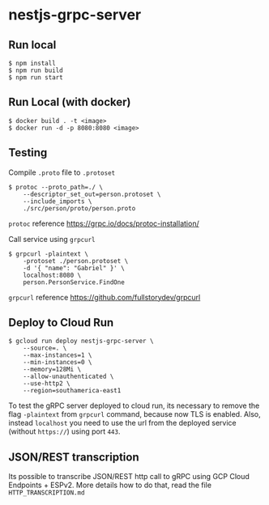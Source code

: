 # nestjs-grpc-server

## Run local

```shell
$ npm install
$ npm run build
$ npm run start
```

## Run Local (with docker)

```shell
$ docker build . -t <image>
$ docker run -d -p 8080:8080 <image>
```

## Testing

Compile `.proto` file to `.protoset`

```shell
$ protoc --proto_path=./ \
    --descriptor_set_out=person.protoset \
    --include_imports \
    ./src/person/proto/person.proto
```

`protoc` reference https://grpc.io/docs/protoc-installation/

Call service using `grpcurl`

```shell
$ grpcurl -plaintext \
    -protoset ./person.protoset \
    -d '{ "name": "Gabriel" }' \
    localhost:8080 \
    person.PersonService.FindOne
```

`grpcurl` reference https://github.com/fullstorydev/grpcurl

## Deploy to Cloud Run

```shell
$ gcloud run deploy nestjs-grpc-server \
    --source=. \
    --max-instances=1 \
    --min-instances=0 \
    --memory=128Mi \
    --allow-unauthenticated \
    --use-http2 \
    --region=southamerica-east1
```

To test the gRPC server deployed to cloud run, its necessary to remove the flag `-plaintext` from `grpcurl` command, because now TLS is enabled. Also, instead `localhost` you need to use the url from the deployed service (without `https://`) using port `443`.

## JSON/REST transcription

Its possible to transcribe JSON/REST http call to gRPC using GCP Cloud Endpoints + ESPv2. More details how to do that, read the file `HTTP_TRANSCRIPTION.md`
